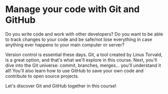 # Manage your code with Git and GitHub 

Do you write code and work with other developers? Do you want to be able to track changes to your code and be safe/not lose everything in case anything ever happens to your main computer or server? 

Version control is essential these days. Git, a tool created by Linus Torvald, is a great option, and that's what we'll explore in this course. Next, you'll dive into the Git universe: commit, branches, merges... you'll understand it all! You'll also learn how to use GitHub to save your own code and contribute to open source projects.

Let's discover Git and GitHub together in this course!